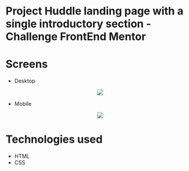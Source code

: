 # Project Huddle landing page with a single introductory section - Challenge FrontEnd Mentor
# Screens
* Desktop

<div align="center">
  <img src="https://user-images.githubusercontent.com/23111969/185618051-a10ce87c-86dd-446d-9f8a-ab2c134cf258.jpg"></img>
</div>

* Mobile

<div align="center">
  <img src="https://user-images.githubusercontent.com/23111969/185618496-f77f53ff-8a12-432c-af33-b972572b3f0e.jpg"></img>
</div>


# Technologies used
* HTML
* CSS

 

